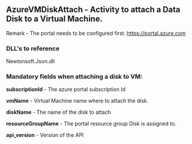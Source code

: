 ## AzureVMDiskAttach - Activity to attach a Data Disk to a Virtual Machine.

Remark - The portal needs to be configured first. https://portal.azure.com

### DLL's to reference
Newtonsoft.Json.dll

### Mandatory fields when attaching a disk to VM:

**subscriptionId**		- The azure portal subscription Id

**vmName**				- Virtual Machine name where to attach the disk.

**diskName**			- The name of the disk to attach

**resourceGroupName**	- The portal resource group Disk is assigned to.

**api_version**			- Version of the API
